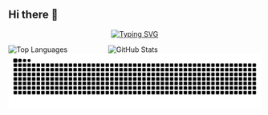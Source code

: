 ## Hi there 👋


<p align="center">
  <a href="https://git.io/typing-svg"><img src="https://readme-typing-svg.demolab.com?font=Fira+Code&pause=1000&random=false&width=435&lines=console.log('DzC-0i');loves+history+and+technology;welcome+to+my+github" alt="Typing SVG" />
  </a>
</p>


<div style="display: flex; gap: 15px; width: 100%;">
  <img 
    src="https://github-readme-stats.vercel.app/api/top-langs/?username=DzC-0i&layout=compact&show_icons=true" 
    alt="Top Languages" 
    style="width: 36.5%; height: auto; object-fit: contain;"
  >
  <img 
    src="https://github-readme-stats.vercel.app/api?username=DzC-0i&layout=compact&show_icons=true" 
    alt="GitHub Stats" 
    style="width: 48%; height: auto; object-fit: contain;"
  >
</div>


<picture>
  <source media="(prefers-color-scheme: dark)" srcset="https://raw.githubusercontent.com/DzC-0i/DzC-0i/output/github-contribution-grid-snake-dark.svg">
  <source media="(prefers-color-scheme: light)" srcset="https://raw.githubusercontent.com/DzC-0i/DzC-0i/output/github-contribution-grid-snake.svg">
  <img alt="github contribution grid snake animation" src="https://raw.githubusercontent.com/DzC-0i/DzC-0i/output/github-contribution-grid-snake.svg">
</picture>


<!--
**DzC-0i/DzC-0i** is a ✨ _special_ ✨ repository because its `README.md` (this file) appears on your GitHub profile.

Here are some ideas to get you started:

- 🔭 I’m currently working on ...
- 🌱 I’m currently learning ...
- 👯 I’m looking to collaborate on ...
- 🤔 I’m looking for help with ...
- 💬 Ask me about ...
- 📫 How to reach me: ...
- 😄 Pronouns: ...
- ⚡ Fun fact: ...
-->
